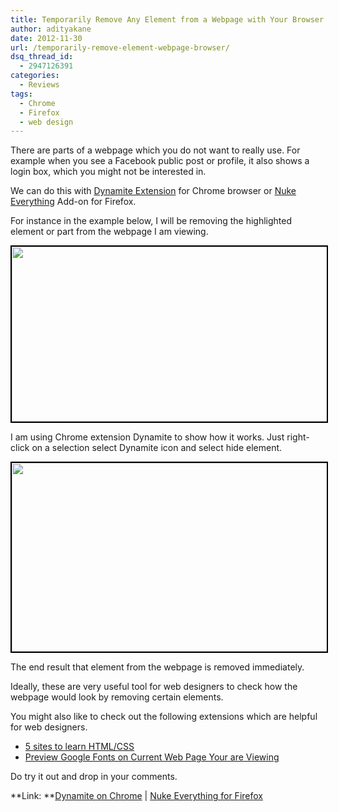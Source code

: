 ```yaml
---
title: Temporarily Remove Any Element from a Webpage with Your Browser
author: adityakane
date: 2012-11-30
url: /temporarily-remove-element-webpage-browser/
dsq_thread_id:
  - 2947126391
categories:
  - Reviews
tags:
  - Chrome
  - Firefox
  - web design
---
```

There are parts of a webpage which you do not want to really use. For example when you see a Facebook public post or profile, it also shows a login box, which you might not be interested in.

We can do this with <a href="https://chrome.google.com/webstore/detail/dynamite/djoedchmhkmbnkggjnbachnpikkabfhk/reviews" onclick="_gaq.push(['_trackEvent', 'outbound-article', 'https://chrome.google.com/webstore/detail/dynamite/djoedchmhkmbnkggjnbachnpikkabfhk/reviews', 'Dynamite Extension']);" >Dynamite Extension</a> for Chrome browser or <a href="https://addons.mozilla.org/en-US/firefox/addon/nuke-anything-enhanced/" onclick="_gaq.push(['_trackEvent', 'outbound-article', 'https://addons.mozilla.org/en-US/firefox/addon/nuke-anything-enhanced/', 'Nuke Everything']);" >Nuke Everything</a> Add-on for Firefox.

For instance in the example below, I will be removing the highlighted element or part from the webpage I am viewing.

[<img class="alignnone  wp-image-68972" style="border: 2px solid black;" title="Webpage_elements_Browser" src="http://cdn.devilsworkshop.org/files/2012/12/Webpage_elements_Browser.png" alt="" width="521" height="280" />][1]

I am using Chrome extension Dynamite to show how it works. Just right-click on a selection select Dynamite icon and select hide element.

[<img class="alignnone size-full wp-image-68973" style="border: 2px solid black;" title="Webpage_elements_remove_Browser" src="http://cdn.devilsworkshop.org/files/2012/12/Webpage_elements_remove_Browser.png" alt="" width="572" height="302" />][2]

The end result that element from the webpage is removed immediately.

Ideally, these are very useful tool for web designers to check how the webpage would look by removing certain elements.

You might also like to check out the following extensions which are helpful for web designers.

  * [5 sites to learn HTML/CSS][3]
  * [Preview Google Fonts on Current Web Page Your are Viewing][4]

Do try it out and drop in your comments.

**Link: **<a href="https://chrome.google.com/webstore/detail/dynamite/djoedchmhkmbnkggjnbachnpikkabfhk/reviews" onclick="_gaq.push(['_trackEvent', 'outbound-article', 'https://chrome.google.com/webstore/detail/dynamite/djoedchmhkmbnkggjnbachnpikkabfhk/reviews', 'Dynamite on Chrome']);" >Dynamite on Chrome</a> | <a href="https://addons.mozilla.org/en-US/firefox/addon/nuke-anything-enhanced/" onclick="_gaq.push(['_trackEvent', 'outbound-article', 'https://addons.mozilla.org/en-US/firefox/addon/nuke-anything-enhanced/', 'Nuke Everything for Firefox']);" >Nuke Everything for Firefox</a>

 [1]: http://cdn.devilsworkshop.org/files/2012/12/Webpage_elements_Browser.png
 [2]: http://cdn.devilsworkshop.org/files/2012/12/Webpage_elements_remove_Browser.png
 [3]: http://devilsworkshop.org/analysis/5-sites-learn-html-css/60009/ "5 Sites to learn HTML and CSS"
 [4]: http://devilsworkshop.org/tips/google-font-preview-chrome/58897/ "Preview Google Fonts the current webpage you are viewing"

